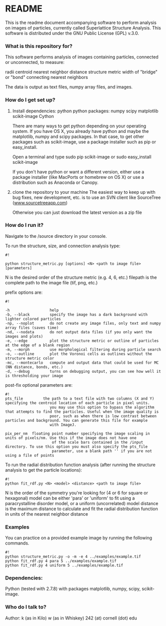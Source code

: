 # README #

This is the readme document accompanying software to perform analysis on images of particles, currently called Superlattice Structure Analysis. This software is distributed under the GNU Public License (GPL) v.3.0.

### What is this repository for? ###

This software performs analysis of images containing particles, connected or unconnected, to measure:

radii
centroid
nearest neighbor distance
structure metric
width of "bridge" or "bond" connecting nearest neighbors

The data is output as text files, numpy array files, and images.

### How do I get set up? ###

 1. Install dependencies:
    python
    python packages:
        numpy
        scipy
        matplotlib
        scikit-image
        Cython
        
    There are many ways to get python depending on your operating system. If you have OS X,
    you already have python and maybe the matplotlib, numpy and scipy packages. In that case,
    to get other packages such as scikit-image, use a package installer such as pip or easy_install.
    
    Open a terminal and type
        sudo pip scikit-image
        or
        sudo easy_install scikit-image
        
    If you don't have python or want a different version, either use a package installer 
    (like MacPorts or homebrew on OS X) or use a distribution such as Anaconda or Canopy.


 2. clone the repository to your machine
    The easiest way to keep up with bug fixes, new development, etc. is to 
    use an SVN client like SourceTree (www.sourcetreeapp.com)
    
    Otherwise you can just download the latest version as a zip file
    

### How do I run it? ###

Navigate to the /source directory in your console.

To run the structure, size, and connection analysis type:
```
#!

python structure_metric.py [options] <N> <path to image file> [parameters]
```

N is the desired order of the structure metric (e.g. 4, 6, etc.)
filepath is the complete path to the image file (tif, png, etc.)

prefix options are:
```
#!

-h                  help
-b, --black         specify the image has a dark background with lighter colored particles
-np, --noplot       do not create any image files, only text and numpy array files (saves time)
-nd, --nodata       do not output data files (if you only want the images and plots)
-e, --edge          plot the structure metric or outline of particles at the edge of a blank region
-m, --morph         use morphological filtering during particle search
-o, --outline       plot the Voronoi cells as outlines without the structure metric color
-mc, --montecarlo   compute and output data that could be used for MC (NN distance, bonds, etc.)
-d, --debug         turns on debugging output, you can see how well it is thresholding your image
```

post-fix optional parameters are:
```
#!
pts_file         the path to a text file with two columns (X and Y) specifying the centroid location of each particle in pixel units.
                    you may use this option to bypass the algorithm that attempts to find the particles. Useful when the image quality is
                    poor, such as when there is low contrast between particles and background. You can generate this file for example 
                    with ImageJ.

pix_per_nm  floating point number specifying the image scaling in units of pixels/nm. Use this if the image does not have one
                     of the scale bars contained in the /input directory. To use this option you must also specify the pts_file
                     parameter, use a blank path '' if you are not using a file of points

```


To run the radial distribution function analysis (after running the structure analysis to get the particle locations):

```
#!
python fit_rdf.py <N> <model> <distance> <path to image file>
```

N is the order of the symmetry you're looking for (4 or 6 for square or hexagonal)
model can be either 'para' or 'uniform' to fit using a paracrystalline disorder model, or a uniform (uncorrelated) model
distance is the maximum distance to calculate and fit the radial distribution function in units of the nearest neighbor distance

### Examples ###
You can practice on a provided example image by running the following commands.
```
#!
python structure_metric.py -o -m -e 4 ../examples/example.tif
python fit_rdf.py 4 para 5 ../examples/example.tif
python fit_rdf.py 4 uniform 5 ../examples/example.tif
```


### Dependencies: ###
Python (tested with 2.7.8) with packages matplotlib, numpy, scipy, scikit-image.

### Who do I talk to? ###
Author:
k (as in Kilo) w (as in Whiskey) 242 (at) cornell (dot) edu